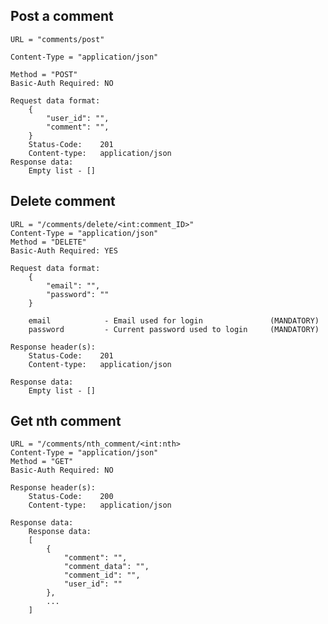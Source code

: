 ## Post a comment

    URL = "comments/post"

    Content-Type = "application/json"

    Method = "POST"
    Basic-Auth Required: NO

    Request data format:
        {
            "user_id": "",
            "comment": "",
        }
        Status-Code:    201
        Content-type:   application/json
    Response data:
        Empty list - []


## Delete comment
    URL = "/comments/delete/<int:comment_ID>"
    Content-Type = "application/json"
    Method = "DELETE"
    Basic-Auth Required: YES

    Request data format:
        {
            "email": "",
            "password": ""
        }

        email            - Email used for login               (MANDATORY)
        password         - Current password used to login     (MANDATORY)

    Response header(s):
        Status-Code:    201
        Content-type:   application/json

    Response data:
        Empty list - []

## Get nth comment
    URL = "/comments/nth_comment/<int:nth>
    Content-Type = "application/json"
    Method = "GET"
    Basic-Auth Required: NO

    Response header(s):
        Status-Code:    200
        Content-type:   application/json 

    Response data:
        Response data:
        [
            {
                "comment": "",
                "comment_data": "",
                "comment_id": "",
                "user_id": ""
            }, 
            ...
        ]
    
    
    
